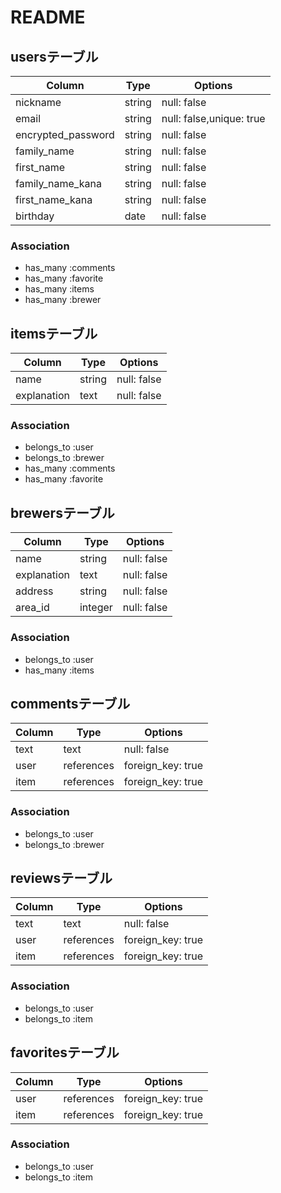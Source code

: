 # README

## usersテーブル
|Column            |Type     |Options                 |
|----------------- |---------|------------------------|
|nickname          |string   |null: false             |
|email             |string   |null: false,unique: true|
|encrypted_password|string   |null: false             |
|family_name       |string   |null: false             |
|first_name        |string   |null: false             |
|family_name_kana  |string   |null: false             |
|first_name_kana   |string   |null: false             |
|birthday          |date     |null: false             |
### Association
- has_many :comments
- has_many :favorite
- has_many :items
- has_many :brewer

## itemsテーブル
|Column              |Type      |Options          |
|--------------------|----------|-----------------|
|name                |string    |null: false      |
|explanation         |text      |null: false      |
### Association
- belongs_to :user
- belongs_to :brewer
- has_many   :comments
- has_many   :favorite

## brewersテーブル
|Column              |Type      |Options          |
|--------------------|----------|-----------------|
|name                |string    |null: false      |
|explanation         |text      |null: false      |
|address             |string    |null: false      |
|area_id             |integer   |null: false      |
### Association
- belongs_to :user
- has_many   :items

## commentsテーブル
|Column|Type      |Options          |
|------|----------|-----------------|
|text  |text      |null: false      |
|user  |references|foreign_key: true|
|item  |references|foreign_key: true|
### Association
- belongs_to :user
- belongs_to :brewer

## reviewsテーブル
|Column|Type      |Options          |
|------|----------|-----------------|
|text  |text      |null: false      |
|user  |references|foreign_key: true|
|item  |references|foreign_key: true|
### Association
- belongs_to :user
- belongs_to :item

## favoritesテーブル
|Column|Type      |Options          |
|------|--------- |-----------------|
|user  |references|foreign_key: true|
|item  |references|foreign_key: true|
### Association
- belongs_to :user
- belongs_to :item
